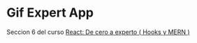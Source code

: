 # Gif Expert App
Seccion 6 del curso [React: De cero a experto ( Hooks y MERN )](https://www.udemy.com/course/react-cero-experto/)
